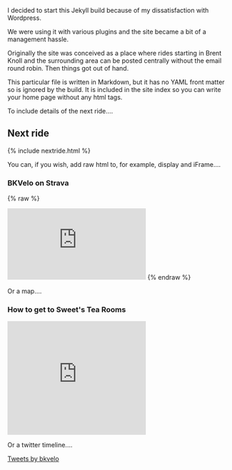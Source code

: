 I decided to start this Jekyll build because of my dissatisfaction with Wordpress.

We were using it with various plugins and the site became a bit of a management hassle.

Originally the site was conceived as a place where rides starting in Brent Knoll and the surrounding area can be
posted centrally without the email round robin. Then things got out of hand.

This particular file is written in Markdown, but it has no YAML front matter so is ignored by the build. It is included in the site index so you can write your home page without any html tags.


To include details of the next ride....

## Next ride

{% include nextride.html %}

You can, if you wish, add raw html to, for example, display and iFrame....


### BKVelo on Strava


{% raw %}
<iframe frameborder="no" width="310" height="160" frameborder="0" allowtransparency="true" scrolling="no" src="https://www.strava.com/clubs/125486/latest-rides/78867fa14f1d2f7799cfe79e53d1969d89e59d29?show_rides=false"></iframe>
{% endraw %}


Or a map....

### How to get to Sweet's Tea Rooms

<div>
<iframe width="310" height="255" frameborder="0" scrolling="no" marginheight="0" marginwidth="0" src="https://maps.google.com/maps?q=Sweetscafewesthaysomerset&amp;ie=UTF8&amp;&amp;output=embed"></iframe>
</div>


Or a twitter timeline....

<div>
  <a class="twitter-timeline"
  href="https://twitter.com/bkvelo"
  width="310"
  height="300"
  data-tweet-limit="3">
  Tweets by bkvelo
  </a>
  <script async src="//platform.twitter.com/widgets.js" charset="utf-8"></script>
</div>
